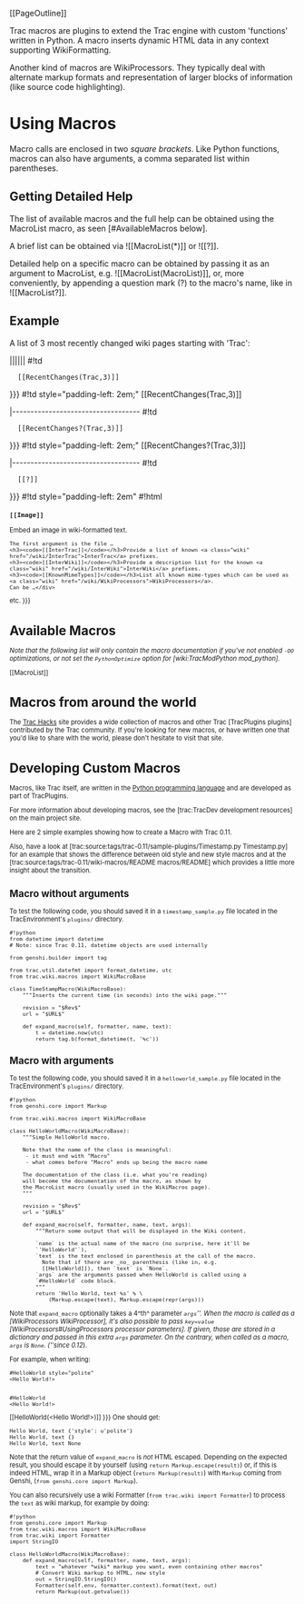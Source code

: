 [[PageOutline]]

Trac macros are plugins to extend the Trac engine with custom 'functions' written in Python. A macro inserts dynamic HTML data in any context supporting WikiFormatting.

Another kind of macros are WikiProcessors. They typically deal with alternate markup formats and representation of larger blocks of information (like source code highlighting).

# Using Macros

Macro calls are enclosed in two _square brackets_. Like Python functions, macros can also have arguments, a comma separated list within parentheses.

## Getting Detailed Help
The list of available macros and the full help can be obtained using the MacroList macro, as seen [#AvailableMacros below].

A brief list can be obtained via ![[MacroList(*)]] or ![[?]].

Detailed help on a specific macro can be obtained by passing it as an argument to MacroList, e.g. ![[MacroList(MacroList)]], or, more conveniently, by appending a question mark (?) to the macro's name, like in ![[MacroList?]].



## Example

A list of 3 most recently changed wiki pages starting with 'Trac':

||||||
	#!td
	  
	  [[RecentChanges(Trac,3)]]
	  
}}}
	#!td style="padding-left: 2em;"
	[[RecentChanges(Trac,3)]]
	
|-----------------------------------
	#!td
	  
	  [[RecentChanges?(Trac,3)]]
	  
}}}
	#!td style="padding-left: 2em;"
	[[RecentChanges?(Trac,3)]]
	
|-----------------------------------
	#!td
	  
	  [[?]]
	  
}}}
	#!td style="padding-left: 2em"
	#!html 
	<div style="font-size: 80%" class="trac-macrolist">
	<h3><code>[[Image]]</code></h3>Embed an image in wiki-formatted text.
	
	The first argument is the file …
	<h3><code>[[InterTrac]]</code></h3>Provide a list of known <a class="wiki" href="/wiki/InterTrac">InterTrac</a> prefixes.
	<h3><code>[[InterWiki]]</code></h3>Provide a description list for the known <a class="wiki" href="/wiki/InterWiki">InterWiki</a> prefixes.
	<h3><code>[[KnownMimeTypes]]</code></h3>List all known mime-types which can be used as <a class="wiki" href="/wiki/WikiProcessors">WikiProcessors</a>.
	Can be …</div>
	
etc.
}}}

# Available Macros

_Note that the following list will only contain the macro documentation if you've not enabled `-OO` optimizations, or not set the `PythonOptimize` option for [wiki:TracModPython mod_python]._

[[MacroList]]

# Macros from around the world

The [Trac Hacks](http://trac-hacks.org/) site provides a wide collection of macros and other Trac [TracPlugins plugins] contributed by the Trac community. If you're looking for new macros, or have written one that you'd like to share with the world, please don't hesitate to visit that site.

# Developing Custom Macros
Macros, like Trac itself, are written in the [Python programming language](http://python.org/) and are developed as part of TracPlugins.

For more information about developing macros, see the [trac:TracDev development resources] on the main project site.


Here are 2 simple examples showing how to create a Macro with Trac 0.11. 

Also, have a look at [trac:source:tags/trac-0.11/sample-plugins/Timestamp.py Timestamp.py] for an example that shows the difference between old style and new style macros and at the [trac:source:tags/trac-0.11/wiki-macros/README macros/README] which provides a little more insight about the transition.

## Macro without arguments
To test the following code, you should saved it in a `timestamp_sample.py` file located in the TracEnvironment's `plugins/` directory.
	
	#!python
	from datetime import datetime
	# Note: since Trac 0.11, datetime objects are used internally
	
	from genshi.builder import tag
	
	from trac.util.datefmt import format_datetime, utc
	from trac.wiki.macros import WikiMacroBase
	
	class TimeStampMacro(WikiMacroBase):
	    """Inserts the current time (in seconds) into the wiki page."""
	
	    revision = "$Rev$"
	    url = "$URL$"
	
	    def expand_macro(self, formatter, name, text):
	        t = datetime.now(utc)
	        return tag.b(format_datetime(t, '%c'))
	

## Macro with arguments
To test the following code, you should saved it in a `helloworld_sample.py` file located in the TracEnvironment's `plugins/` directory.
	
	#!python
	from genshi.core import Markup
	
	from trac.wiki.macros import WikiMacroBase
	
	class HelloWorldMacro(WikiMacroBase):
	    """Simple HelloWorld macro.
	
	    Note that the name of the class is meaningful:
	     - it must end with "Macro"
	     - what comes before "Macro" ends up being the macro name
	
	    The documentation of the class (i.e. what you're reading)
	    will become the documentation of the macro, as shown by
	    the MacroList macro (usually used in the WikiMacros page).
	    """
	
	    revision = "$Rev$"
	    url = "$URL$"
	
	    def expand_macro(self, formatter, name, text, args):
	        """Return some output that will be displayed in the Wiki content.
	
	        `name` is the actual name of the macro (no surprise, here it'll be
	        `'HelloWorld'`),
	        `text` is the text enclosed in parenthesis at the call of the macro.
	          Note that if there are _no_ parenthesis (like in, e.g.
	          [[HelloWorld]]), then `text` is `None`.
	        `args` are the arguments passed when HelloWorld is called using a
	        `#HelloWorld` code block.
	        """
	        return 'Hello World, text %s' % \
	            (Markup.escape(text), Markup.escape(repr(args)))
	
	

Note that `expand_macro` optionally takes a 4^th^ parameter _`args`''. When the macro is called as a [WikiProcessors WikiProcessor], it's also possible to pass `key=value` [WikiProcessors#UsingProcessors processor parameters]. If given, those are stored in a dictionary and passed in this extra `args` parameter. On the contrary, when called as a macro, `args` is  `None`. (''since 0.12_).

For example, when writing:
	
	#HelloWorld style="polite"
	<Hello World!>
	

	#HelloWorld
	<Hello World!>
	

[[HelloWorld(<Hello World!>)]]
}}}
One should get:
	
	Hello World, text {'style': u'polite'}
	Hello World, text {}
	Hello World, text None
	

Note that the return value of `expand_macro` is *not* HTML escaped. Depending on the expected result, you should escape it by yourself (using `return Markup.escape(result)`) or, if this is indeed HTML, wrap it in a Markup object (`return Markup(result)`) with `Markup` coming from Genshi, (`from genshi.core import Markup`).  

You can also recursively use a wiki Formatter (`from trac.wiki import Formatter`) to process the `text` as wiki markup, for example by doing:

	
	#!python
	from genshi.core import Markup
	from trac.wiki.macros import WikiMacroBase
	from trac.wiki import Formatter
	import StringIO
	
	class HelloWorldMacro(WikiMacroBase):
		def expand_macro(self, formatter, name, text, args):
			text = "whatever *wiki* markup you want, even containing other macros"
			# Convert Wiki markup to HTML, new style
			out = StringIO.StringIO()
			Formatter(self.env, formatter.context).format(text, out)
			return Markup(out.getvalue())
	
